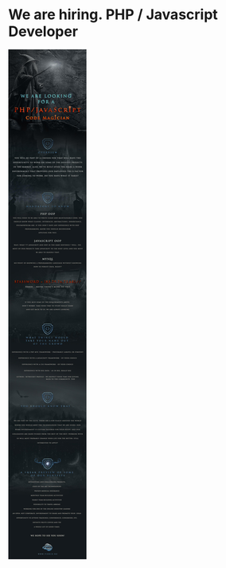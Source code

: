 # We are hiring. PHP / Javascript Developer
![](https://github.com/twiscard/jobs/raw/master/code-magician.jpg)
